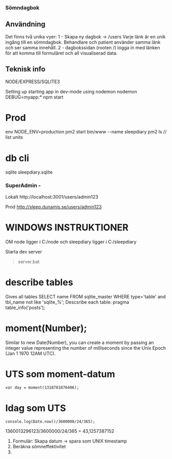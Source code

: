 ### Sömndagbok

## Användning
Det finns två unika vyer:
1 - Skapa ny dagbok -> /users
Varje länk är en unik ingång till en sömndagbok. Behandlare och patient använder samma länk och ser samma innehåll.
2 - dagbokssidan (rooten /) logga in med länken för att komma till formuläret och all visualiserad data.

## Teknisk info
NODE/EXPRESS/SQLITE3
  
Setting up 
starting app in dev-mode using nodemon
nodemon DEBUG=myapp:* npm start


# Prod
env NODE_ENV=production
pm2 start bin/www --name sleepdiary
pm2 ls // list units

# db cli
sqlite sleepdiary.sqlite

### SuperAdmin - 
Lokalt
http://localhost:3001/users/admin123

Prod 
http://sleep.dunamis.se/users/admin123

# WINDOWS INSTRUKTIONER

OM node ligger i C:/node och sleepdiary ligger i C:/sleepdiary

Starta dev server
> server.bat

# describe tables
Gives all tables
    SELECT name FROM sqlite_master WHERE type='table' and tbl_name not like 'sqlite_%';
Descsribe each table:
    pragma table_info('posts');


# moment(Number);
Similar to new Date(Number), you can create a moment by passing an integer value 
representing the number of milliseconds since the Unix Epoch (Jan 1 1970 12AM UTC).

# UTS som moment-datum
` var day = moment(1318781876406); `

# Idag som UTS
` console.log(Date.now()/3600000/24/365); `

1360013296123/3600000/24/365 = 43,1257387152


1. Formulär:
    Skapa datum -> spara som UNIX timestamp
2. Beräkna sömneffektivitet
3. 